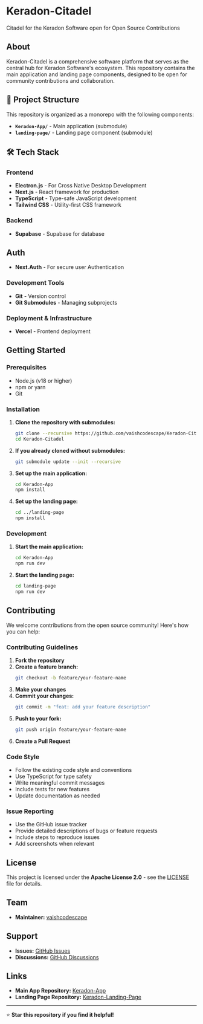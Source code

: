 # Keradon-Citadel
Citadel for the Keradon Software open for Open Source Contributions

## About

Keradon-Citadel is a comprehensive software platform that serves as the central hub for Keradon Software's ecosystem. This repository contains the main application and landing page components, designed to be open for community contributions and collaboration.

## 📁 Project Structure

This repository is organized as a monorepo with the following components:

- **`Keradon-App/`** - Main application (submodule)
- **`landing-page/`** - Landing page component (submodule)

## 🛠️ Tech Stack

### Frontend
- **Electron.js** - For Cross Native Desktop Development
- **Next.js** - React framework for production
- **TypeScript** - Type-safe JavaScript development
- **Tailwind CSS** - Utility-first CSS framework

### Backend
- **Supabase** - Supabase for database

## Auth
- **Next.Auth** -  For secure user Authentication

### Development Tools
- **Git** - Version control
- **Git Submodules** - Managing subprojects

### Deployment & Infrastructure
- **Vercel** - Frontend deployment

## Getting Started

### Prerequisites

- Node.js (v18 or higher)
- npm or yarn
- Git

### Installation

1. **Clone the repository with submodules:**
   ```bash
   git clone --recursive https://github.com/vaishcodescape/Keradon-Citadel.git
   cd Keradon-Citadel
   ```

2. **If you already cloned without submodules:**
   ```bash
   git submodule update --init --recursive
   ```

3. **Set up the main application:**
   ```bash
   cd Keradon-App
   npm install
   ```

4. **Set up the landing page:**
   ```bash
   cd ../landing-page
   npm install
   ```

### Development

1. **Start the main application:**
   ```bash
   cd Keradon-App
   npm run dev
   ```

2. **Start the landing page:**
   ```bash
   cd landing-page
   npm run dev
   ```

## Contributing

We welcome contributions from the open source community! Here's how you can help:

### Contributing Guidelines

1. **Fork the repository**
2. **Create a feature branch:**
   ```bash
   git checkout -b feature/your-feature-name
   ```
3. **Make your changes**
4. **Commit your changes:**
   ```bash
   git commit -m "feat: add your feature description"
   ```
5. **Push to your fork:**
   ```bash
   git push origin feature/your-feature-name
   ```
6. **Create a Pull Request**

### Code Style

- Follow the existing code style and conventions
- Use TypeScript for type safety
- Write meaningful commit messages
- Include tests for new features
- Update documentation as needed

### Issue Reporting

- Use the GitHub issue tracker
- Provide detailed descriptions of bugs or feature requests
- Include steps to reproduce issues
- Add screenshots when relevant

## License

This project is licensed under the **Apache License 2.0** - see the [LICENSE](LICENSE) file for details.

## Team

- **Maintainer:** [vaishcodescape](https://github.com/vaishcodescape)

## Support

- **Issues:** [GitHub Issues](https://github.com/vaishcodescape/Keradon-Citadel/issues)
- **Discussions:** [GitHub Discussions](https://github.com/vaishcodescape/Keradon-Citadel/discussions)

## Links

- **Main App Repository:** [Keradon-App](https://github.com/vaishcodescape/Keradon-App)
- **Landing Page Repository:** [Keradon-Landing-Page](https://github.com/vaishcodescape/Keradon-Landing-Page)

---

⭐ **Star this repository if you find it helpful!**
